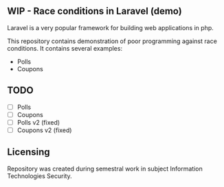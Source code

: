 ## WIP - Race conditions in Laravel (demo)

Laravel is a very popular framework for building web applications in php. 

This repository contains demonstration of poor programming against race conditions. It contains several examples:

- Polls
- Coupons

## TODO

- [ ] Polls
- [ ] Coupons
- [ ] Polls v2 (fixed)
- [ ] Coupons v2 (fixed)

## Licensing

Repository was created during semestral work in subject Information Technologies Security.
